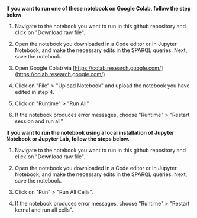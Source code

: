 

**If you want to run one of these notebook on Google Colab, follow the step below**  
 
1. Navigate to the notebook you want to run in this github repository and click on "Download raw file".

2.	Open the notebook you downloaded in a Code editor or in Jupyter Notebook, and make the necessary edits in the SPARQL queries. Next, save the notebook. 

3.	Open Google Colab via [https://colab.research.google.com/](https://colab.research.google.com/)

4.	Click on "File" > "Upload Notebook" and upload the notebook you have edited in step 4. 

5.	Click on "Runtime" > "Run All"

6.	If the notebook produces error messages, choose "Runtime" > "Restart session and run all"
 
 
**If you want to run the notebook using a local installation of Jupyter Notebook or Jupyter Lab, follow the steps below.**



1. Navigate to the notebook you want to run in this github repository and click on "Download raw file".

2.	Open the notebook you downloaded in a Code editor or in Jupyter Notebook, and make the necessary edits in the SPARQL queries. Next, save the notebook. 

3.	Click on "Run" > "Run All Cells".

4.	If the notebook produces error messages, choose "Runtime" > "Restart kernal and run all cells".
 
 
 
 
 

